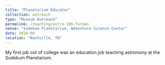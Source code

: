 ```yaml
---
title: "Planetarium Educator"
collection: outreach
type: "Museum Outreach"
permalink: /teaching/astro-106-furman
venue: "Sudekum Planetarium, Adventure Science Center"
date: 2018-08
location: "Nashville, TN"
---
```


My first job out of college was an education job teaching astronomy at the Sudekum Planetarium.
